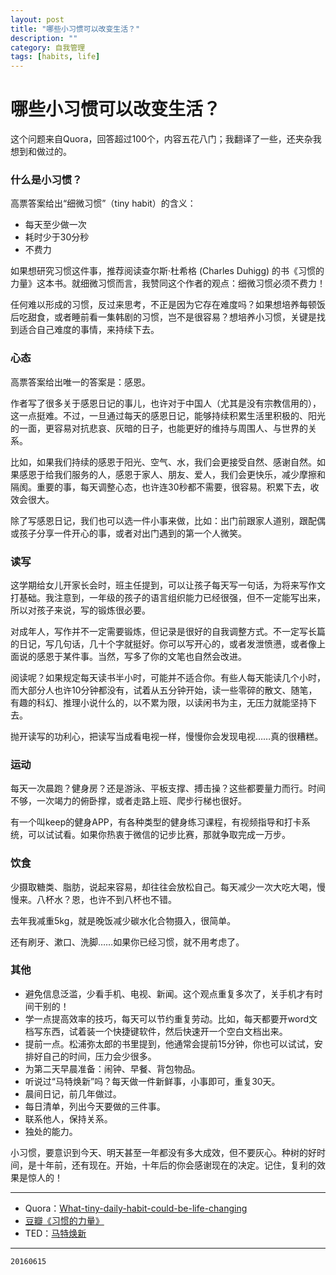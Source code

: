 ```yaml
---
layout: post
title: "哪些小习惯可以改变生活？"
description: ""
category: 自我管理
tags: [habits, life]
---
```


# 哪些小习惯可以改变生活？

这个问题来自Quora，回答超过100个，内容五花八门；我翻译了一些，还夹杂我想到和做过的。

### 什么是小习惯？

高票答案给出“细微习惯”（tiny habit）的含义：

* 每天至少做一次
* 耗时少于30分秒
* 不费力

如果想研究习惯这件事，推荐阅读查尔斯·杜希格 (Charles Duhigg) 的书《习惯的力量》这本书。就细微习惯而言，我赞同这个作者的观点：细微习惯必须不费力！

任何难以形成的习惯，反过来思考，不正是因为它存在难度吗？如果想培养每顿饭后吃甜食，或者睡前看一集韩剧的习惯，岂不是很容易？想培养小习惯，关键是找到适合自己难度的事情，来持续下去。

### 心态

高票答案给出唯一的答案是：感恩。

作者写了很多关于感恩日记的事儿，也许对于中国人（尤其是没有宗教信用的），这一点挺难。不过，一旦通过每天的感恩日记，能够持续积累生活里积极的、阳光的一面，更容易对抗悲哀、灰暗的日子，也能更好的维持与周围人、与世界的关系。

比如，如果我们持续的感恩于阳光、空气、水，我们会更接受自然、感谢自然。如果感恩于给我们服务的人，感恩于家人、朋友、爱人，我们会更快乐，减少摩擦和隔阂。重要的事，每天调整心态，也许连30秒都不需要，很容易。积累下去，收效会很大。

除了写感恩日记，我们也可以选一件小事来做，比如：出门前跟家人道别，跟配偶或孩子分享一件开心的事，或者对出门遇到的第一个人微笑。

### 读写

这学期给女儿开家长会时，班主任提到，可以让孩子每天写一句话，为将来写作文打基础。我注意到，一年级的孩子的语言组织能力已经很强，但不一定能写出来，所以对孩子来说，写的锻炼很必要。

对成年人，写作并不一定需要锻炼，但记录是很好的自我调整方式。不一定写长篇的日记，写几句话，几十个字就挺好。你可以写开心的，或者发泄愤懑，或者像上面说的感恩于某件事。当然，写多了你的文笔也自然会改进。

阅读呢？如果规定每天读书半小时，可能并不适合你。有些人每天能读几个小时，而大部分人也许10分钟都没有，试着从五分钟开始，读一些零碎的散文、随笔，有趣的科幻、推理小说什么的，以不累为限，以读闲书为主，无压力就能坚持下去。

抛开读写的功利心，把读写当成看电视一样，慢慢你会发现电视……真的很糟糕。

### 运动

每天一次晨跑？健身房？还是游泳、平板支撑、搏击操？这些都要量力而行。时间不够，一次竭力的俯卧撑，或者走路上班、爬步行梯也很好。

有一个叫keep的健身APP，有各种类型的健身练习课程，有视频指导和打卡系统，可以试试看。如果你热衷于微信的记步比赛，那就争取完成一万步。

### 饮食

少摄取糖类、脂肪，说起来容易，却往往会放松自己。每天减少一次大吃大喝，慢慢来。八杯水？恩，也许不到八杯也不错。

去年我减重5kg，就是晚饭减少碳水化合物摄入，很简单。

还有刷牙、漱口、洗脚……如果你已经习惯，就不用考虑了。

### 其他

* 避免信息泛滥，少看手机、电视、新闻。这个观点重复多次了，关手机才有时间干别的！
* 学一点提高效率的技巧，每天可以节约重复劳动。比如，每天都要开word文档写东西，试着装一个快捷键软件，然后快速开一个空白文档出来。
* 提前一点。松浦弥太郎的书里提到，他通常会提前15分钟，你也可以试试，安排好自己的时间，压力会少很多。
* 为第二天早晨准备：闹钟、早餐、背包物品。
* 听说过“马特焕新”吗？每天做一件新鲜事，小事即可，重复30天。
* 晨间日记，前几年做过。
* 每日清单，列出今天要做的三件事。
* 联系他人，保持关系。
* 独处的能力。



小习惯，要意识到今天、明天甚至一年都没有多大成效，但不要灰心。种树的好时间，是十年前，还有现在。开始，十年后的你会感谢现在的决定。记住，复利的效果是惊人的！

---
* Quora：[What-tiny-daily-habit-could-be-life-changing](https://www.quora.com/What-tiny-daily-habit-could-be-life-changing)
* [豆瓣《习惯的力量》](https://book.douban.com/subject/20507212/)
* TED：[马特焕新](https://www.ted.com/talks/matt_cutts_try_something_new_for_30_days?language=en)

---
`20160615`
